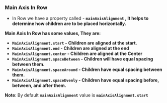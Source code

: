 ### **Main Axis In Row**

- In Row we have a property called - **`mainAxisAlignment` , It helps to determine how children are to be placed horizontally.**

**Main Axis In Row has some values, They are:** 

- **`MainAxisAlignment.start` - Children are aligned at the start.**
- **`MainAxisAlignment.end` - Children are aligned at the end**
- **`MainAxisAlignment.center` - Children are aligned at the Center**
- **`MainAxisAlignment.spaceBetween` - Children will have equal spacing between them.**
- **`MainAxisAlignment.spaceAround` - Children have equal spacing between them.**
- **`MainAxisAlignment.spaceEvenly` - Children have equal spacing before, between, and after them.**

**Note**: By default **`mainAxisAlignment`** value is **`mainAxisAlignment.start`**
